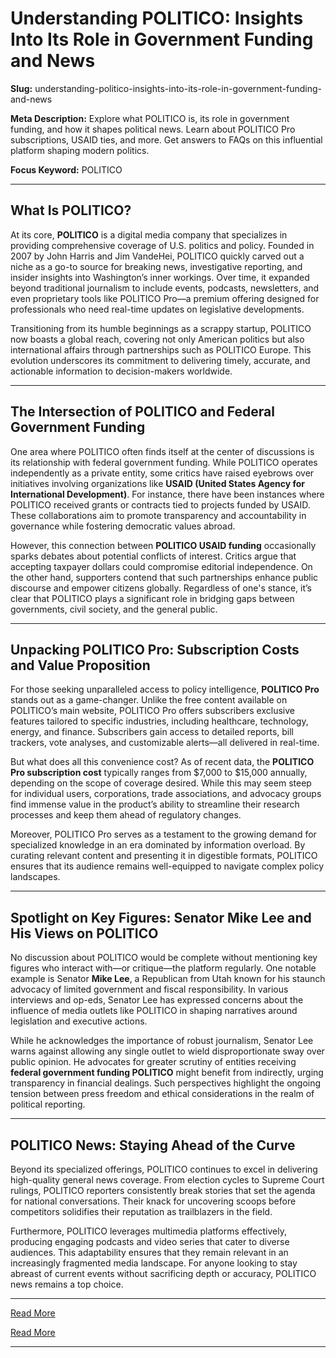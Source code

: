# Understanding POLITICO: Insights Into Its Role in Government Funding and News

**Slug:** understanding-politico-insights-into-its-role-in-government-funding-and-news  

**Meta Description:** Explore what POLITICO is, its role in government funding, and how it shapes political news. Learn about POLITICO Pro subscriptions, USAID ties, and more. Get answers to FAQs on this influential platform shaping modern politics.  

**Focus Keyword:** POLITICO  

---

## What Is POLITICO?

At its core, **POLITICO** is a digital media company that specializes in providing comprehensive coverage of U.S. politics and policy. Founded in 2007 by John Harris and Jim VandeHei, POLITICO quickly carved out a niche as a go-to source for breaking news, investigative reporting, and insider insights into Washington’s inner workings. Over time, it expanded beyond traditional journalism to include events, podcasts, newsletters, and even proprietary tools like POLITICO Pro—a premium offering designed for professionals who need real-time updates on legislative developments.

Transitioning from its humble beginnings as a scrappy startup, POLITICO now boasts a global reach, covering not only American politics but also international affairs through partnerships such as POLITICO Europe. This evolution underscores its commitment to delivering timely, accurate, and actionable information to decision-makers worldwide.

---

## The Intersection of POLITICO and Federal Government Funding

One area where POLITICO often finds itself at the center of discussions is its relationship with federal government funding. While POLITICO operates independently as a private entity, some critics have raised eyebrows over initiatives involving organizations like **USAID (United States Agency for International Development)**. For instance, there have been instances where POLITICO received grants or contracts tied to projects funded by USAID. These collaborations aim to promote transparency and accountability in governance while fostering democratic values abroad.

However, this connection between **POLITICO USAID funding** occasionally sparks debates about potential conflicts of interest. Critics argue that accepting taxpayer dollars could compromise editorial independence. On the other hand, supporters contend that such partnerships enhance public discourse and empower citizens globally. Regardless of one's stance, it’s clear that POLITICO plays a significant role in bridging gaps between governments, civil society, and the general public.

---

## Unpacking POLITICO Pro: Subscription Costs and Value Proposition

For those seeking unparalleled access to policy intelligence, **POLITICO Pro** stands out as a game-changer. Unlike the free content available on POLITICO’s main website, POLITICO Pro offers subscribers exclusive features tailored to specific industries, including healthcare, technology, energy, and finance. Subscribers gain access to detailed reports, bill trackers, vote analyses, and customizable alerts—all delivered in real-time.

But what does all this convenience cost? As of recent data, the **POLITICO Pro subscription cost** typically ranges from $7,000 to $15,000 annually, depending on the scope of coverage desired. While this may seem steep for individual users, corporations, trade associations, and advocacy groups find immense value in the product’s ability to streamline their research processes and keep them ahead of regulatory changes.

Moreover, POLITICO Pro serves as a testament to the growing demand for specialized knowledge in an era dominated by information overload. By curating relevant content and presenting it in digestible formats, POLITICO ensures that its audience remains well-equipped to navigate complex policy landscapes.

---

## Spotlight on Key Figures: Senator Mike Lee and His Views on POLITICO

No discussion about POLITICO would be complete without mentioning key figures who interact with—or critique—the platform regularly. One notable example is Senator **Mike Lee**, a Republican from Utah known for his staunch advocacy of limited government and fiscal responsibility. In various interviews and op-eds, Senator Lee has expressed concerns about the influence of media outlets like POLITICO in shaping narratives around legislation and executive actions.

While he acknowledges the importance of robust journalism, Senator Lee warns against allowing any single outlet to wield disproportionate sway over public opinion. He advocates for greater scrutiny of entities receiving **federal government funding POLITICO** might benefit from indirectly, urging transparency in financial dealings. Such perspectives highlight the ongoing tension between press freedom and ethical considerations in the realm of political reporting.

---

## POLITICO News: Staying Ahead of the Curve

Beyond its specialized offerings, POLITICO continues to excel in delivering high-quality general news coverage. From election cycles to Supreme Court rulings, POLITICO reporters consistently break stories that set the agenda for national conversations. Their knack for uncovering scoops before competitors solidifies their reputation as trailblazers in the field.

Furthermore, POLITICO leverages multimedia platforms effectively, producing engaging podcasts and video series that cater to diverse audiences. This adaptability ensures that they remain relevant in an increasingly fragmented media landscape. For anyone looking to stay abreast of current events without sacrificing depth or accuracy, POLITICO news remains a top choice.

---
[Read More](https://www.articlegiants.com/2025/02/understanding-politico-insights-into-its-role-in-government-funding-and-news/)

[Read More](https://www.articlegiants.com/)


---

